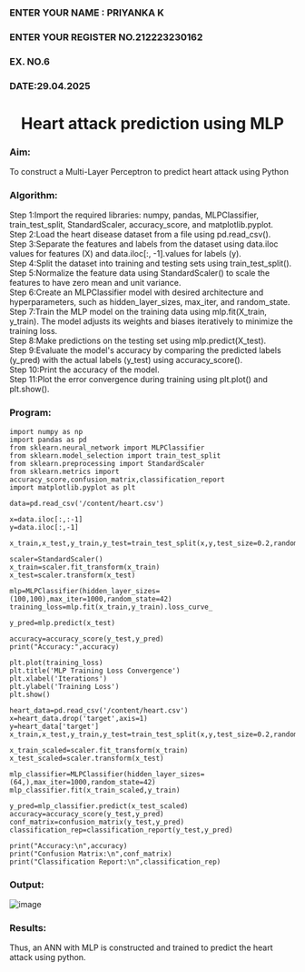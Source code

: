 <H3>ENTER YOUR NAME : PRIYANKA K</H3>
<H3>ENTER YOUR REGISTER NO.212223230162</H3>
<H3>EX. NO.6</H3>
<H3>DATE:29.04.2025</H3>
<H1 ALIGN =CENTER>Heart attack prediction using MLP</H1>
<H3>Aim:</H3>  To construct a  Multi-Layer Perceptron to predict heart attack using Python
<H3>Algorithm:</H3>
Step 1:Import the required libraries: numpy, pandas, MLPClassifier, train_test_split, StandardScaler, accuracy_score, and matplotlib.pyplot.<BR>
Step 2:Load the heart disease dataset from a file using pd.read_csv().<BR>
Step 3:Separate the features and labels from the dataset using data.iloc values for features (X) and data.iloc[:, -1].values for labels (y).<BR>
Step 4:Split the dataset into training and testing sets using train_test_split().<BR>
Step 5:Normalize the feature data using StandardScaler() to scale the features to have zero mean and unit variance.<BR>
Step 6:Create an MLPClassifier model with desired architecture and hyperparameters, such as hidden_layer_sizes, max_iter, and random_state.<BR>
Step 7:Train the MLP model on the training data using mlp.fit(X_train, y_train). The model adjusts its weights and biases iteratively to minimize the training loss.<BR>
Step 8:Make predictions on the testing set using mlp.predict(X_test).<BR>
Step 9:Evaluate the model's accuracy by comparing the predicted labels (y_pred) with the actual labels (y_test) using accuracy_score().<BR>
Step 10:Print the accuracy of the model.<BR>
Step 11:Plot the error convergence during training using plt.plot() and plt.show().<BR>

<H3>Program: </H3>

```
import numpy as np
import pandas as pd
from sklearn.neural_network import MLPClassifier
from sklearn.model_selection import train_test_split
from sklearn.preprocessing import StandardScaler
from sklearn.metrics import accuracy_score,confusion_matrix,classification_report
import matplotlib.pyplot as plt

data=pd.read_csv('/content/heart.csv')

x=data.iloc[:,:-1]
y=data.iloc[:,-1]

x_train,x_test,y_train,y_test=train_test_split(x,y,test_size=0.2,random_state=42)

scaler=StandardScaler()
x_train=scaler.fit_transform(x_train)
x_test=scaler.transform(x_test)

mlp=MLPClassifier(hidden_layer_sizes=(100,100),max_iter=1000,random_state=42)
training_loss=mlp.fit(x_train,y_train).loss_curve_

y_pred=mlp.predict(x_test)

accuracy=accuracy_score(y_test,y_pred)
print("Accuracy:",accuracy)

plt.plot(training_loss)
plt.title('MLP Training Loss Convergence')
plt.xlabel('Iterations')
plt.ylabel('Training Loss')
plt.show()

heart_data=pd.read_csv('/content/heart.csv')
x=heart_data.drop('target',axis=1)
y=heart_data['target']
x_train,x_test,y_train,y_test=train_test_split(x,y,test_size=0.2,random_state=42)

x_train_scaled=scaler.fit_transform(x_train)
x_test_scaled=scaler.transform(x_test)

mlp_classifier=MLPClassifier(hidden_layer_sizes=(64,),max_iter=1000,random_state=42)
mlp_classifier.fit(x_train_scaled,y_train)

y_pred=mlp_classifier.predict(x_test_scaled)
accuracy=accuracy_score(y_test,y_pred)
conf_matrix=confusion_matrix(y_test,y_pred)
classification_rep=classification_report(y_test,y_pred)

print("Accuracy:\n",accuracy)
print("Confusion Matrix:\n",conf_matrix)
print("Classification Report:\n",classification_rep)

```

<H3>Output:</H3>

![image](https://github.com/user-attachments/assets/e074938c-ee0d-4bce-88d9-9453f81f20f0)

<H3>Results:</H3>
Thus, an ANN with MLP is constructed and trained to predict the heart attack using python.
